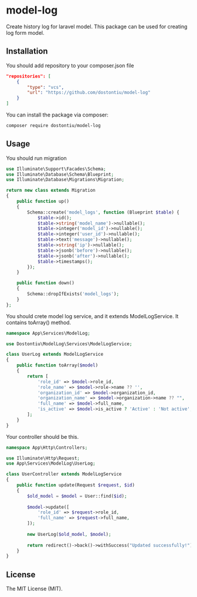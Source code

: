 # model-log
Create history log for laravel model. This package can be used for creating log form model.

<!--/delete-->

## Installation
You should add repository to your composer.json file

```json
"repositories": [
    {
        "type": "vcs",
        "url": "https://github.com/dostontiu/model-log"
    }
]
```

You can install the package via composer:

```bash
composer require dostontiu/model-log
```

## Usage

You should run migration
```php
use Illuminate\Support\Facades\Schema;
use Illuminate\Database\Schema\Blueprint;
use Illuminate\Database\Migrations\Migration;

return new class extends Migration
{
    public function up()
    {
        Schema::create('model_logs', function (Blueprint $table) {
            $table->id();
            $table->string('model_name')->nullable();
            $table->integer('model_id')->nullable();
            $table->integer('user_id')->nullable();
            $table->text('message')->nullable();
            $table->string('ip')->nullable();
            $table->jsonb('before')->nullable();
            $table->jsonb('after')->nullable();
            $table->timestamps();
        });
    }

    public function down()
    {
        Schema::dropIfExists('model_logs');
    }
};
```


You should crete model log service, and it extends ModelLogService. It contains toArray() method.
```php
namespace App\Services\ModelLog;

use Dostontiu\ModelLog\Services\ModelLogService;

class UserLog extends ModelLogService
{
    public function toArray($model)
    {
        return [
            'role_id' => $model->role_id,
            'role_name' => $model->role->name ?? '',
            'organization_id' => $model->organization_id,
            'organization_name' => $model->organization->name ?? "",
            'full_name' => $model->full_name,
            'is_active' => $model->is_active ? 'Active' : 'Not active',
        ];
    }
}
```

Your controller should be this.

```php
namespace App\Http\Controllers;

use Illuminate\Http\Request;
use App\Services\ModelLog\UserLog;

class UserController extends ModelLogService
{
    public function update(Request $request, $id)
    {
        $old_model = $model = User::find($id);
        
        $model->update([
            'role_id' => $request->role_id,
            'full_name' => $request->full_name,
        ]);    
      
        new UserLog($old_model, $model);
        
        return redirect()->back()->withSuccess("Updated successfully!");
    }
}
```

## License

The MIT License (MIT).
